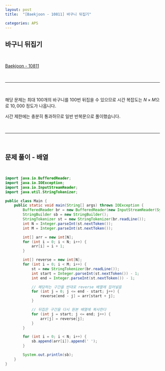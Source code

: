 ```yaml
---
layout: post
title:  "[Baekjoon - 10811] 바구니 뒤집기"

categories: APS
---
```


## 바구니 뒤집기

<br>

[Baekjoon - 10811](https://www.acmicpc.net/problem/10811)

<br>

***

<br>

해당 문제는 최대 100개의 바구니를 100번 뒤집을 수 있으므로 시간 복잡도는 $N \times M$으로 $10,000$ 정도가 나옵니다.

시간 제한에는 충분히 통과하므로 일반 반복문으로 풀이했습니다.

<br>

***

<br>

## 문제 풀이 - 배열

<br>

```java
import java.io.BufferedReader;
import java.io.IOException;
import java.io.InputStreamReader;
import java.util.StringTokenizer;

public class Main {
    public static void main(String[] args) throws IOException {
        BufferedReader br = new BufferedReader(new InputStreamReader(System.in));
        StringBuilder sb = new StringBuilder();
        StringTokenizer st = new StringTokenizer(br.readLine());
        int N = Integer.parseInt(st.nextToken());
        int M = Integer.parseInt(st.nextToken());

        int[] arr = new int[N];
        for (int i = 0; i < N; i++) {
            arr[i] = i + 1;
        }

        int[] reverse = new int[N];
        for (int i = 0; i < M; i++) {
            st = new StringTokenizer(br.readLine());
            int start = Integer.parseInt(st.nextToken()) - 1;
            int end = Integer.parseInt(st.nextToken()) - 1;

            // 해당하는 구간을 반대로 reverse 배열에 집어넣음
            for (int j = 0; j <= end - start; j++) {
                reverse[end - j] = arr[start + j];
            }

            // 뒤집은 구간을 다시 원본 배열에 복사한다
            for (int j = start; j <= end; j++) {
                arr[j] = reverse[j];
            }
        }

        for (int i = 0; i < N; i++) {
            sb.append(arr[i]).append(' ');
        }

        System.out.println(sb);
    }
}
```